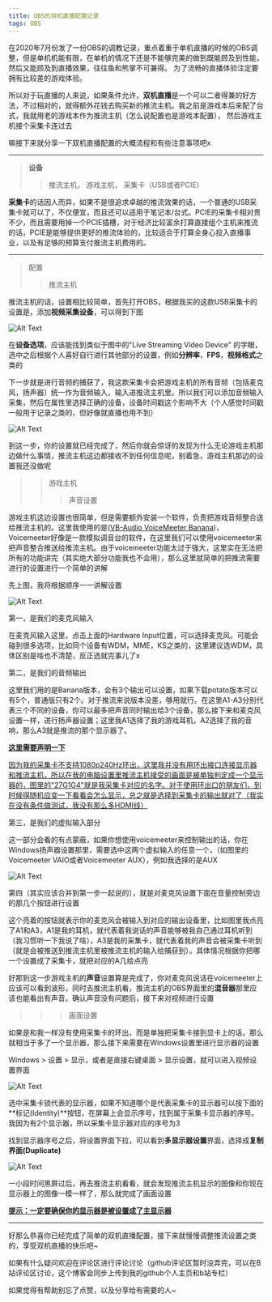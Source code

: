 ```yaml
---
title: OBS的双机直播配置记录
tags: OBS
---
```


在2020年7月份发了一份OBS的调教记录，重点着重于单机直播的时候的OBS调整，但是单机机能有限，在单机的情况下还是不能够完美的做到既能顾及到性能，然后又能顾及到直播效果，往往鱼和熊掌不可兼得。 为了流畅的直播体验注定要拥有比较差的游戏体验。

所以对于玩直播的人来说，如果条件允许，**双机直播**是一个可以二者得兼的好方法，不过相对的，就得额外花钱去购买新的推流主机。我之前是游戏本后来配了台式，我就用老的游戏本作为推流主机（怎么说配置也是游戏本配置）， 然后游戏主机接个采集卡连过去

嘛接下来就分享一下双机直播配置的大概流程和有些注意事项吧x

---

> **设备**
>
> > 推流主机， 游戏主机， 采集卡（USB或者PCIE）

**采集卡**的话因人而异，如果不是很追求卓越的推流效果的话，一个普通的USB采集卡就可以了，不仅便宜，而且还可以适用于笔记本/台式。PCIE的采集卡相对贵不少，而且需要用掉一个PCIE插槽，对于经济比较富余打算直接组个主机来推流的话，PCIE是能够提供更好的推流体验的，比较适合于打算全身心投入直播事业，以及有足够的预算支付推流主机费用的。

---



> 配置
>
> > 推流主机

推流主机的话，设置相比较简单，首先打开OBS，根据我买的这款USB采集卡的设置是，添加**视频采集设备**，可以得到下图

![Alt Text](\assets\images\2021-11-12\1.png "视频采集设备界面")

在**设备选项**，应该能找到类似于图中的"Live Streaming Video Device" 的字眼，选中之后根据个人喜好自行进行其他部分的设置，例如**分辨率**，**FPS**，**视频格式**之类的

下一步就是进行音频的捕获了，我这款采集卡会把游戏主机的所有音频（包括麦克风，扬声器）统一作为音频输入，输入进推流主机里。所以我们可以添加音频输入采集，然后在属性里选择正确的设备，设备时间戳这个影响不大（个人感觉时间戳一般用于记录之类的，但好像就直播也用不到）

![Alt Text](\assets\images\2021-11-12\2.png "麦克风设置界面")

到这一步，你的设置就已经完成了，然后你就会惊讶的发现为什么无论游戏主机那边做什么事情，推流主机这边都接收不到任何信息呢，别着急，游戏主机那边的设置我还没做呢

> > 游戏主机
> >
> > >声音设置

游戏主机这边设置也很简单，但是需要额外安装一个软件，负责把游戏音频整合送给推流主机的。这里我使用的是([VB-Audio VoiceMeeter Banana](https://vb-audio.com/Voicemeeter/banana.htm))，Voicemeeter好像是一款模拟调音台的软件，在这里我们可以使用voicemeeter来把声音整合推送给推流主机。由于voicemeeter功能太过于强大，这里实在无法把所有的功能讲完（其实绝大部分功能我也不会用），那么这里就简单的把推流需要进行的设置进行一个简单的讲解

先上图，我将根据顺序一一讲解设置

![Alt Text](\assets\images\2021-11-12\3.png "voicemeeter设置界面")

第一，是我们的麦克风输入

在麦克风输入这里，点击上面的Hardware Input位置，可以选择麦克风。可能会碰到很多选项，比如同个设备有WDM，MME，KS之类的，这里建议选WDM，具体区别是啥也不清楚，反正选就完事儿了x

第二，是我们的音频输出

这里我们用的是Banana版本，会有3个输出可以设置，如果下载potato版本可以有5个，普通版只有2个。对于推流来说版本没差，够用就行。在这里A1-A3分别代表三个不同的设备，你可以最多把声音同时输出给3个设备，那么接下来和麦克风设置一样，进行扬声器设置；这里我A1选择了我的游戏耳机，A2选择了我的音响，那么A3就是推流的那个显示器了。

<u>**这里需要声明一下**</u>

<u>因为我的采集卡不支持1080p240Hz环出，这里我并没有用环出接口连接显示器和推流主机，所以在我的电脑设置里推流主机接受的画面是被单独判定成一个显示器的，图里的"27G1G4"就是我采集卡对应的名字。对于使用环出口的朋友们，到时候得随机应变一下看看会怎么显示，总之就是选择到采集卡的输出就对了（我实在没有条件做测试，我没有那么多HDMI线）</u>

第三，是我们的虚拟输入部分

这一部分会看的有点蒙蔽，如果你想使用voicemeeter来控制输出的话，你在Windows扬声器设置那里，需要选中这两个虚拟输入的任意一个，（如图里的Voicemeeter VAIO或者Voicemeeter AUX），例如我选择的是AUX

![Alt Text](\assets\images\2021-11-12\4.png "扬声器设备控制界面")

第四（其实应该合并到第一步一起说的），就是对麦克风设置下面在音量控制旁边的那几个按钮进行设置

这个亮着的按钮就表示你的麦克风会被输入到对应的输出设备里，比如图里我点亮了A1和A3，A1是我的耳机，就代表着我说话的声音能够被我自己通过耳机听到（我习惯听一下我说了啥），A3是我的采集卡，就代表着我的声音会被采集卡听到（就是会被推送到推流主机里被推流主机的输入给捕获到）。具体情况根据你把哪一个设置成了采集卡，就把对应的A几给点亮

好那到这一步游戏主机的**声音**设置算是完成了，你对麦克风说话在voicemeeter上应该可以看到波形，同时去推流主机看，推流主机的OBS界面里的**混音器**那里应该也能看出有声音。确认声音没有问题后，接下来对视频进行设置

> > >画面设置

如果是和我一样没有使用采集卡的环出，而是单独把采集卡接到显卡上的话，那么就相当于多了一个显示器，那么接下来需要在Windows设置里进行显示器的设置

Windows > 设置 > 显示，或者是直接右键桌面 > 显示设置，就可以进入视频设置界面

![Alt Text](\assets\images\2021-11-12\5.png "视频显示设置界面")

选中采集卡锁代表的显示器，如果不知道哪个是代表采集卡的显示器可以按下面的**标记(Identity)**按钮，在屏幕上会显示序号，找到属于采集卡显示器的序号。我因为有2个显示器，所以采集卡显示器对应的序号为3

找到显示器序号之后，将设置界面下拉，可以看到**多显示器设置**界面，选择成**复制界面(Duplicate)**

![Alt Text](\assets\images\2021-11-12\5.png "选择为复制界面")

一小段时间黑屏过后，再去推流主机看看，就会发现推流主机显示的图像和你现在显示器上的图像一模一样了，那么就完成了画面设置

**<u>提示：一定要确保你的显示器是被设置成了主显示器</u>**

---

好那么恭喜你已经完成了简单的双机直播配置，接下来就慢慢调整推流设置之类的，享受双机直播的快乐吧~

如果有什么疑问欢迎在评论区进行评论讨论（github评论区暂时没弄完，可以在B站评论区讨论，这个博客会同步上传到我的github个人主页和b站专栏）

如果觉得有帮助别忘了点赞，以及分享给有需要的人~